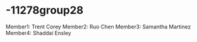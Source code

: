 # -11278group28

Member1: Trent Corey
Member2: Ruo Chen
Member3: Samantha Martinez
Member4: Shaddai Ensley

